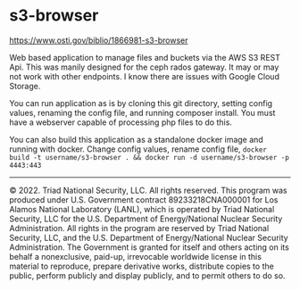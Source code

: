 # s3-browser
https://www.osti.gov/biblio/1866981-s3-browser


Web based application to manage files and buckets via the AWS S3 REST Api. This was manily designed for the ceph rados gateway. It may or may not work with other endpoints. I know there are issues with Google Cloud Storage. 

You can run application as is by cloning this git directory, setting config values, renaming the config file, and running composer install. You must have a webserver capable of processing php files to do this.

You can also build this application as a standalone docker image and running with docker. Change config values, rename config file, `docker build -t username/s3-browser . && docker run -d username/s3-browser -p 4443:443`

---

© 2022. Triad National Security, LLC. All rights reserved.
This program was produced under U.S. Government contract 89233218CNA000001 for Los Alamos
National Laboratory (LANL), which is operated by Triad National Security, LLC for the U.S.
Department of Energy/National Nuclear Security Administration. All rights in the program are
reserved by Triad National Security, LLC, and the U.S. Department of Energy/National Nuclear
Security Administration. The Government is granted for itself and others acting on its behalf a
nonexclusive, paid-up, irrevocable worldwide license in this material to reproduce, prepare
derivative works, distribute copies to the public, perform publicly and display publicly, and to permit
others to do so.
